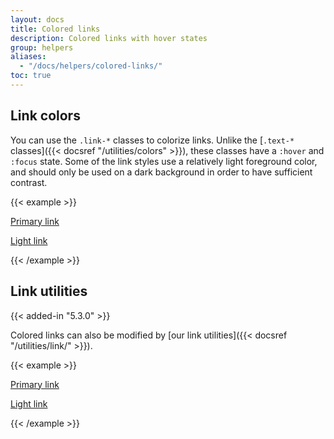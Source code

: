 ```yaml
---
layout: docs
title: Colored links
description: Colored links with hover states
group: helpers
aliases:
  - "/docs/helpers/colored-links/"
toc: true
---
```


## Link colors

You can use the `.link-*` classes to colorize links. Unlike the [`.text-*` classes]({{< docsref "/utilities/colors" >}}), these classes have a `:hover` and `:focus` state. Some of the link styles use a relatively light foreground color, and should only be used on a dark background in order to have sufficient contrast.

<!--Boosted mod: feature limited to primary and light, we don't loop over "theme-colors"-->
{{< example >}}
<p><a href="#" class="link-primary">Primary link</a></p>
<p><a href="#" class="link-light">Light link</a></p>
{{< /example >}}

<!--Boosted mod: removed callout not applicable to our modified example-->

## Link utilities

{{< added-in "5.3.0" >}}

Colored links can also be modified by [our link utilities]({{< docsref "/utilities/link/" >}}).

{{< example >}}
<p><a href="#" class="link-primary link-offset-2 link-underline-opacity-10 link-underline-opacity-100-hover">Primary link</a></p>
<p><a href="#" class="link-light link-offset-2 link-underline-opacity-10 link-underline-opacity-100-hover">Light link</a></p>
{{< /example >}}

